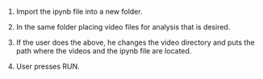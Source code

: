 1) Import the ipynb file into a new folder.

2) In the same folder placing video files for analysis that is desired.

3) If the user does the above, he changes the video directory and puts the path where the videos and the ipynb file are located.

4) User presses RUN.
